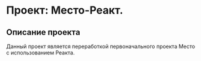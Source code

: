 # Проект: Место-Реакт.

## Описание проекта

Данный проект является переработкой первоначального проекта Место с использованием Реакта.
